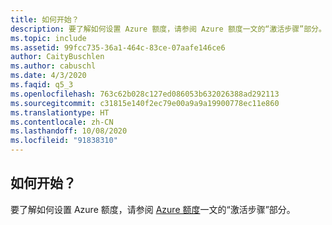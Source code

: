 ```yaml
---
title: 如何开始？
description: 要了解如何设置 Azure 额度，请参阅 Azure 额度一文的“激活步骤”部分。
ms.topic: include
ms.assetid: 99fcc735-36a1-464c-83ce-07aafe146ce6
author: CaityBuschlen
ms.author: cabuschl
ms.date: 4/3/2020
ms.faqid: q5_3
ms.openlocfilehash: 763c62b028c127ed086053b632026388ad292113
ms.sourcegitcommit: c31815e140f2ec79e00a9a9a19900778ec11e860
ms.translationtype: HT
ms.contentlocale: zh-CN
ms.lasthandoff: 10/08/2020
ms.locfileid: "91838310"
---
```

## <a name="how-do-i-get-started"></a>如何开始？

要了解如何设置 Azure 额度，请参阅 [Azure 额度](../../../../vs-azure.md)一文的“激活步骤”部分。